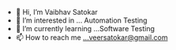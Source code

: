 - 👋 Hi, I’m Vaibhav Satokar 
- 👀 I’m interested in ... Automation Testing
- 🌱 I’m currently learning ...Software Testing
- 📫 How to reach me ...veersatokar@gmail.com
                         

 
